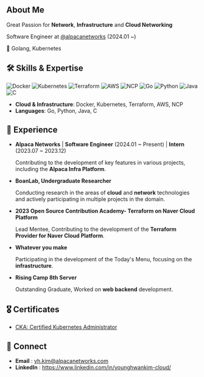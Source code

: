 ## About Me

Great Passion for  **Network**, **Infrastructure** and **Cloud Networking** 

Software Engineer at [@alpacanetworks](https://github.com/alpacanetworks) (2024.01 ~)

💙 Golang, Kubernetes 


## 🛠 Skills & Expertise
<p>
<img src="https://img.shields.io/badge/Docker-2496ED?style=flat-square&logo=docker&logoColor=white" alt="Docker">
<img src="https://img.shields.io/badge/Kubernetes-326CE5?style=flat-square&logo=kubernetes&logoColor=white" alt="Kubernetes">
<img src="https://img.shields.io/badge/Terraform-623CE4?style=flat-square&logo=terraform&logoColor=white" alt="Terraform">
<img src="https://img.shields.io/badge/AWS-232F3E?style=flat-square&logo=amazon-aws&logoColor=white" alt="AWS">
<img src="https://img.shields.io/badge/NCP-03C75A?style=flat-square&logo=Naver&logoColor=white" alt="NCP">
<img src="https://img.shields.io/badge/Go-00ADD8?style=flat-square&logo=go&logoColor=white" alt="Go">
<img src="https://img.shields.io/badge/Python-3776AB?style=flat-square&logo=python&logoColor=white" alt="Python">
<img src="https://img.shields.io/badge/Java-007396?style=flat-square&logo=java&logoColor=white" alt="Java">
<img src="https://img.shields.io/badge/C-A8B9CC?style=flat-square&logo=c&logoColor=white" alt="C">
</p>

- **Cloud & Infrastructure**: Docker, Kubernetes, Terraform, AWS, NCP
- **Languages**: Go, Python, Java, C

## 🚀 Experience

- **Alpaca Networks** | **Software Engineer** (2024.01 ~ Present) | **Intern** (2023.07 ~ 2023.12)

  Contributing to the development of key features in various projects, including the **Alpaca Infra Platform**.


- **BoanLab, Undergraduate Researcher**

  Conducting research in the areas of **cloud** and **network** technologies and actively participating in multiple projects in the domain.


- **2023 Open Source Contribution Academy- Terraform on Naver Cloud Platform**

  Lead Mentee, Contributing to the development of the **Terraform Provider for Naver Cloud Platform**.


- **Whatever you make**

  Participating in the development of the Today's Menu, focusing on the **infrastructure**.


- **Rising Camp 8th Server**

  Outstanding Graduate, Worked on **web backend** development.
  

## 🎖 Certificates
- [CKA: Certified Kubernetes Administrator](https://www.credly.com/badges/935b70b6-0306-4472-9821-8d89cdd80dd1/public_url)


## 📧 Connect
- **Email** : yh.kim@alpacanetworks.com
- **LinkedIn** : https://www.linkedin.com/in/younghwankim-cloud/

